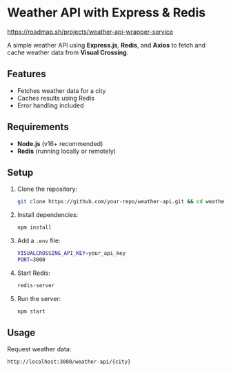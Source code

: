 # Weather API with Express & Redis

https://roadmap.sh/projects/weather-api-wrapper-service


A simple weather API using **Express.js**, **Redis**, and **Axios** to fetch and cache weather data from **Visual Crossing**.

## Features

-   Fetches weather data for a city
-   Caches results using Redis
-   Error handling included

## Requirements

-   **Node.js** (v16+ recommended)
-   **Redis** (running locally or remotely)

## Setup

1. Clone the repository:
    ```sh
    git clone https://github.com/your-repo/weather-api.git && cd weather-api
    ```
2. Install dependencies:
    ```sh
    npm install
    ```
3. Add a `.env` file:
    ```sh
    VISUALCROSSING_API_KEY=your_api_key
    PORT=3000
    ```
4. Start Redis:
    ```sh
    redis-server
    ```
5. Run the server:
    ```sh
    npm start
    ```

## Usage

Request weather data:

```sh
http://localhost:3000/weather-api/{city}
```
